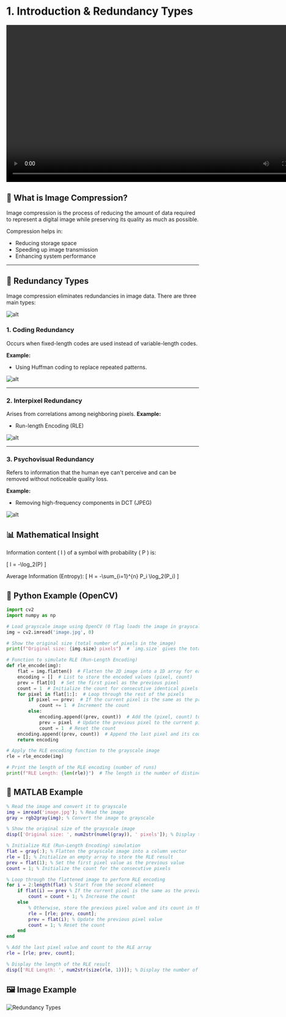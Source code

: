 
# 1. Introduction & Redundancy Types


<video width="800" height="410" controls>
    <source src="photo/imagecompression.mp4" type="video/mp4">
    Your browser does not support the video tag.
  </video


---

## 📌 What is Image Compression?
Image compression is the process of reducing the amount of data required to represent a digital image while preserving its quality as much as possible.

Compression helps in:
- Reducing storage space
- Speeding up image transmission
- Enhancing system performance
---
## 🔁 Redundancy Types
Image compression eliminates redundancies in image data. There are three main types:

![alt](photo/RedundancyTypes.png)

### 1. Coding Redundancy
Occurs when fixed-length codes are used instead of variable-length codes.

**Example:**
- Using Huffman coding to replace repeated patterns.

![alt](photo/Huffmancoding.png)

---

### 2. Interpixel Redundancy
Arises from correlations among neighboring pixels.
**Example:**
- Run-length Encoding (RLE) 
  
![alt](photo/Interpixel%20Redundancy%20types.png)


---

### 3. Psychovisual Redundancy
Refers to information that the human eye can't perceive and can be removed without noticeable quality loss.

**Example:**

- Removing high-frequency components in DCT (JPEG)
  
![alt](photo/1DCTJPEG.png)

## 📊 Mathematical Insight
Information content \( I \) of a symbol with probability \( P \) is:

\[
I = -\log_2(P)
\]

Average Information (Entropy):
\[
H = -\sum_{i=1}^{n} P_i \log_2(P_i)
\]

## 🐍 Python Example (OpenCV)
```python
import cv2
import numpy as np

# Load grayscale image using OpenCV (0 flag loads the image in grayscale)
img = cv2.imread('image.jpg', 0)

# Show the original size (total number of pixels in the image)
print(f"Original size: {img.size} pixels")  # `img.size` gives the total number of elements (pixels) in the image

# Function to simulate RLE (Run-Length Encoding)
def rle_encode(img):
    flat = img.flatten()  # Flatten the 2D image into a 1D array for easier processing
    encoding = []  # List to store the encoded values (pixel, count)
    prev = flat[0]  # Set the first pixel as the previous pixel
    count = 1  # Initialize the count for consecutive identical pixels
    for pixel in flat[1:]:  # Loop through the rest of the pixels
        if pixel == prev:  # If the current pixel is the same as the previous one
            count += 1  # Increment the count
        else:
            encoding.append((prev, count))  # Add the (pixel, count) to the encoding list
            prev = pixel  # Update the previous pixel to the current pixel
            count = 1  # Reset the count
    encoding.append((prev, count))  # Append the last pixel and its count
    return encoding

# Apply the RLE encoding function to the grayscale image
rle = rle_encode(img)

# Print the length of the RLE encoding (number of runs)
print(f"RLE Length: {len(rle)}")  # The length is the number of distinct pixel value sequences

```

## 🧠 MATLAB Example
```matlab
% Read the image and convert it to grayscale
img = imread('image.jpg'); % Read the image
gray = rgb2gray(img); % Convert the image to grayscale

% Show the original size of the grayscale image
disp(['Original size: ', num2str(numel(gray)), ' pixels']); % Display the number of pixels in the grayscale image

% Initialize RLE (Run-Length Encoding) simulation
flat = gray(:); % Flatten the grayscale image into a column vector
rle = []; % Initialize an empty array to store the RLE result
prev = flat(1); % Set the first pixel value as the previous value
count = 1; % Initialize the count for the consecutive pixels

% Loop through the flattened image to perform RLE encoding
for i = 2:length(flat) % Start from the second element
    if flat(i) == prev % If the current pixel is the same as the previous one
        count = count + 1; % Increase the count
    else
        % Otherwise, store the previous pixel value and its count in the RLE array
        rle = [rle; prev, count]; 
        prev = flat(i); % Update the previous pixel value
        count = 1; % Reset the count
    end
end

% Add the last pixel value and count to the RLE array
rle = [rle; prev, count];

% Display the length of the RLE result
disp(['RLE Length: ', num2str(size(rle, 1))]); % Display the number of unique value sequences in the RLE result

```

## 🖼️ Image Example
![Redundancy Types](photo/rle2.png)

